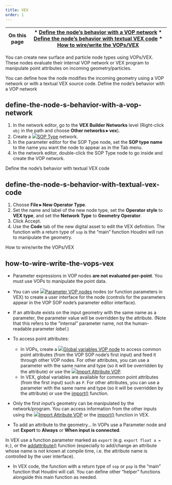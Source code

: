 ```yaml
---
title: VEX
order: 1
---
```

| On this page | * [Define the node’s behavior with a VOP network](#define-the-node-s-behavior-with-a-vop-network) * [Define the node’s behavior with textual VEX code](#define-the-node-s-behavior-with-textual-vex-code) * [How to wire/write the VOPs/VEX](#how-to-wire-write-the-vops-vex) |
| --- | --- |
You can create new surface and particle node types using VOPs/VEX. These nodes evaluate their internal VOP network or VEX program to manipulate point attributes on incoming geometry/particles.

You can define how the node modifies the incoming geometry using a VOP network or with a textual VEX source code.
Define the node’s behavior with a VOP network

## define-the-node-s-behavior-with-a-vop-network

1. In the network editor, go to the **VEX Builder Networks** level (Right-click `obj` in the path and choose **Other networks ▸ vex**).
1. Create a [![](../icons/VEX/sop.svg)SOP Type](../nodes/vex/sop.html "This network defines a surface node (SOP).") network.
1. In the parameter editor for the SOP Type node, set the **SOP type name** to the name you want the node to appear as in the Tab menu.
1. In the network editor, double-click the SOP Type node to go inside and create the VOP network.

Define the node’s behavior with textual VEX code

## define-the-node-s-behavior-with-textual-vex-code

1. Choose **File ▸ New Operator Type**.
1. Set the name and label of the new node type, set the **Operator style** to **VEX type**, and set the **Network Type** to **Geometry Operator**.
1. Click Accept.
1. Use the **Code** tab of the new digital asset to edit the VEX definition. The function with a return type of `sop` is the “main” function Houdini will run to manipulate the geometry.

How to wire/write the VOPs/VEX

## how-to-wire-write-the-vops-vex

- Parameter expressions in VOP nodes **are not evaluated per-point**. You must use VOPs to manipulate the point data.

- You can use [![](../icons/VOP/parameter.svg)Parameter VOP nodes](../nodes/vop/parameter.html "Represents a user-controllable parameter.") nodes (or function parameters in VEX) to create a user interface for the node (controls for the parameters appear in the VOP SOP node’s parameter editor interface).

- If an attribute exists on the input geometry with the same name as a parameter, the parameter value will be overridden by the attribute. (Note that this refers to the “internal” parameter name, not the human-readable parameter *label*.)

- To access point attributes:

  - In VOPs, create a [![](../icons/VOP/global.svg)Global variables VOP node](../nodes/vop/global.html "Provides outputs that represent all the global variables for the
    current VOP network type.") to access common point attributes (from the VOP SOP node’s first input) and feed it through other VOP nodes. For other attributes, you can use a parameter with the same name and type (so it will be overridden by the attribute) or use the [![](../icons/VOP/importattrib.svg)Import Attribute VOP](../nodes/vop/importattrib.html "Imports attribute data from the OP connected to the given input.").
  - In VEX, global variables are available for common point attributes (from the first input) such as `P`. For other attributes, you can use a parameter with the same name and type (so it will be overridden by the attribute) or use the [import()](functions/import.html) function.

- Only the first input’s geometry can be manipulated by the network/program. You can access information from the other inputs using the [![](../icons/VOP/importattrib.svg)Import Attribute VOP](../nodes/vop/importattrib.html "Imports attribute data from the OP connected to the given input.") or the [import()](functions/import.html) function in VEX.

- To add an attribute to the geometry…
  In VOPs use a Parameter node and set **Export** to **Always** or **When input is connected**.

In VEX use a function parameter marked as `export` (e.g. `export float a = 0;`), or the [addattribute()](functions/addattribute.html) function (especially to add/change an attribute whose name is not known at compile time, i.e. the attribute name is controlled by the user interface).

- In VEX code, the function with a return type of `sop` or `pop` is the “main” function that Houdini will call. You can define other “helper” functions alongside this main function as needed.
